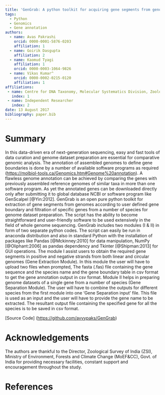```yaml
---
title: 'GenGrab: A python toolkit for acquiring gene segments from genomes the easy way'
tags:
  - Python
  - Genomics
  - Gene annotation
authors:
  - name: Avas Pakrashi
    orcid: 0000-0001-5876-0203
    affiliation: 1
  - name: Goirik Dasgupta
    affiliation: 2
  - name: Kaomud Tyagi
    affiliation: 1
    orcid: 0000-0003-1064-9826
  - name: Vikas Kumar^
    orcid: 0000-0002-0215-0120
    affiliation: 1
affiliations:
 - name: Centre for DNA Taxonomy, Molecular Systematics Division, Zoological Survey of India, Kolkata
   index: 1
 - name: Independent Researcher
   index: 2
date: 13 August 2017
bibliography: paper.bib
---
```

# Summary
In this data-driven era of next-generation sequencing, easy and fast tools of data curation and genome dataset preparation are essential for comparative genomic analysis. The annotation of assembled genomes to define gene boundaries is done by a number of available software programs as required (https://molbiol-tools.ca/Genomics.htm#Genome%20annotation). A flawless genome annotation can be achieved by comparing the genes with previously assembled reference genomes of similar taxa in more than one software program. As yet the annotated genes can be downloaded directly only after submitting it to global database NCBI or software program like GenScalpel [@Yin:2012]. GenGrab is an open pure python toolkit for extraction of gene segments from genomes according to user defined gene boundary and filtration of specific genes from a number of species for genome dataset preparation. The script has the ability to become straightforward and user-friendly software to be used extensively in the field of whole genome sequencing.
GenGrab includes two modules (I & II) in form of two separate python codes. The script can easily be run in anaconda distribution and also in standard Python with the installation of packages like Pandas [@Mckinney:2010] for data manipulation, NumPy [@Oliphant:2006] as pandas dependency and Tkinter [@Shipman:2013] for GUI operations. 
The module I assist users to obtain the required gene segments in positive and negative strands from both linear and circular genomes (Gene Extraction Module). In this module the user will have to upload two files when prompted, The fasta (.fas) file containing the gene sequence and the species name and the gene boundary table in csv format to get the gene annotation output in csv format. Module II helps in preparing genome datasets of a single gene from a number of species (Gene Separation Module). The user will have to combine the outputs for different species from the first module into one ‘Gene Separation input’ file. This file is used as an input and the user will have to provide the gene name to be extracted. The resultant output file containing the specified gene for all the species is to be saved in csv format.

[Source Code] (https://github.com/avvypaks/GenGrab)

# Acknowledgements
The authors are thankful to the Director, Zoological Survey of India (ZSI), Ministry of Environment, Forests and Climate Change (MoEF&CC), Govt. of India for providing necessary facilities, constant support and encouragement throughout the study.

# References
